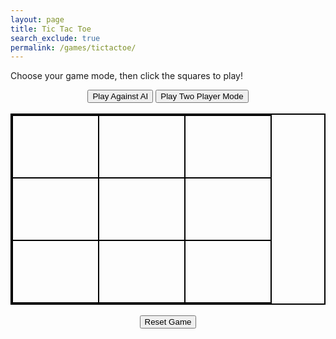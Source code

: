 ```yaml
---
layout: page 
title: Tic Tac Toe
search_exclude: true
permalink: /games/tictactoe/
---
```


Choose your game mode, then click the squares to play!

<div style="text-align: center;">
  <button onclick="setMode('ai')">Play Against AI</button>
  <button onclick="setMode('twoPlayer')">Play Two Player Mode</button>
  <br><br>

  <table id="ticTacToeBoard" style="margin: 0 auto; border: 2px solid black; border-collapse: collapse;">
    <tr>
      <td onclick="makeMove(this, 0)" style="width: 100px; height: 100px; text-align: center; font-size: 36px; border: 2px solid black;"></td>
      <td onclick="makeMove(this, 1)" style="width: 100px; height: 100px; text-align: center; font-size: 36px; border: 2px solid black;"></td>
      <td onclick="makeMove(this, 2)" style="width: 100px; height: 100px; text-align: center; font-size: 36px; border: 2px solid black;"></td>
    </tr>
    <tr>
      <td onclick="makeMove(this, 3)" style="width: 100px; height: 100px; text-align: center; font-size: 36px; border: 2px solid black;"></td>
      <td onclick="makeMove(this, 4)" style="width: 100px; height: 100px; text-align: center; font-size: 36px; border: 2px solid black;"></td>
      <td onclick="makeMove(this, 5)" style="width: 100px; height: 100px; text-align: center; font-size: 36px; border: 2px solid black;"></td>
    </tr>
    <tr>
      <td onclick="makeMove(this, 6)" style="width: 100px; height: 100px; text-align: center; font-size: 36px; border: 2px solid black;"></td>
      <td onclick="makeMove(this, 7)" style="width: 100px; height: 100px; text-align: center; font-size: 36px; border: 2px solid black;"></td>
      <td onclick="makeMove(this, 8)" style="width: 100px; height: 100px; text-align: center; font-size: 36px; border: 2px solid black;"></td>
    </tr>
  </table>

  <br>
  <button onclick="resetGame()">Reset Game</button>
  <p id="gameStatus"></p>
</div>

<script>
  let board = ["", "", "", "", "", "", "", "", ""];
  let currentPlayer = "X";
  let gameActive = true;
  let gameMode = "twoPlayer"; // Default mode

  const winningConditions = [
    [0, 1, 2],
    [3, 4, 5],
    [6, 7, 8],
    [0, 3, 6],
    [1, 4, 7],
    [2, 5, 8],
    [0, 4, 8],
    [2, 4, 6]
  ];

  function setMode(mode) {
    gameMode = mode;
    resetGame();
    document.getElementById("gameStatus").innerHTML = `Game mode: ${mode === 'ai' ? 'AI Mode' : 'Two Player Mode'}`;
  }

  function makeMove(cell, index) {
    if (board[index] !== "" || !gameActive) return;

    board[index] = currentPlayer;
    cell.innerHTML = currentPlayer;

    checkWinner();

    if (gameActive) {
      if (gameMode === "ai") {
        currentPlayer = "O"; // AI always plays "O"
        aiMove();
      } else {
        currentPlayer = currentPlayer === "X" ? "O" : "X";
      }
    }
  }

  function aiMove() {
    let bestMove = minimax(board, "O").index;

    if (bestMove !== undefined && gameActive) {
      board[bestMove] = "O";

      const cell = document.querySelectorAll("td")[bestMove];
      cell.innerHTML = "O";

      checkWinner();

      if (gameActive) {
        currentPlayer = "X"; // Return control to the player
      }
    }
  }

  function minimax(newBoard, player) {
    const availableMoves = newBoard
      .map((val, idx) => (val === "" ? idx : null))
      .filter(val => val !== null);

    // Terminal states: win, lose, or tie
    if (checkWin(newBoard, "X")) return { score: -10 };
    if (checkWin(newBoard, "O")) return { score: 10 };
    if (availableMoves.length === 0) return { score: 0 };

    let moves = [];

    // Loop through available moves
    for (let i = 0; i < availableMoves.length; i++) {
      let move = {};
      move.index = availableMoves[i];

      newBoard[availableMoves[i]] = player;

      if (player === "O") {
        let result = minimax(newBoard, "X");
        move.score = result.score;
      } else {
        let result = minimax(newBoard, "O");
        move.score = result.score;
      }

      newBoard[availableMoves[i]] = "";
      moves.push(move);
    }

    // Find the best move for AI
    let bestMove;
    if (player === "O") {
      let bestScore = -Infinity;
      for (let i = 0; i < moves.length; i++) {
        if (moves[i].score > bestScore) {
          bestScore = moves[i].score;
          bestMove = i;
        }
      }
    } else {
      let bestScore = Infinity;
      for (let i = 0; i < moves.length; i++) {
        if (moves[i].score < bestScore) {
          bestScore = moves[i].score;
          bestMove = i;
        }
      }
    }

    return moves[bestMove];
  }

  function checkWin(board, player) {
    for (let i = 0; i < winningConditions.length; i++) {
      const winCondition = winningConditions[i];
      if (winCondition.every(idx => board[idx] === player)) {
        return true;
      }
    }
    return false;
  }

  function checkWinner() {
    if (checkWin(board, currentPlayer)) {
      gameActive = false;
      document.getElementById("gameStatus").innerHTML = `Player ${currentPlayer} wins!`;
      return;
    }

    if (!board.includes("")) {
      gameActive = false;
      document.getElementById("gameStatus").innerHTML = `It's a draw!`;
    }
  }

  function resetGame() {
    board = ["", "", "", "", "", "", "", "", ""];
    gameActive = true;
    currentPlayer = "X";
    document.getElementById("gameStatus").innerHTML = "";

    const cells = document.querySelectorAll("td");
    cells.forEach(cell => cell.innerHTML = "");
  }
</script>